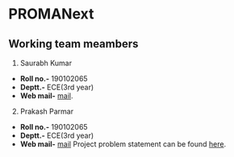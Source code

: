 # PROMANext
## Working team meambers
1. Saurabh Kumar
  - **Roll no.-** 190102065
  - **Deptt.-** ECE(3rd year)
  - **Web mail-** [mail](saurabh2002@iitg.ac.in).
2. Prakash Parmar
  - **Roll no.-** 190102065
  - **Deptt.-** ECE(3rd year)
  - **Web mail-** [mail](saurabh2002@iitg.ac.in)
Project problem statement can be found [here]().
